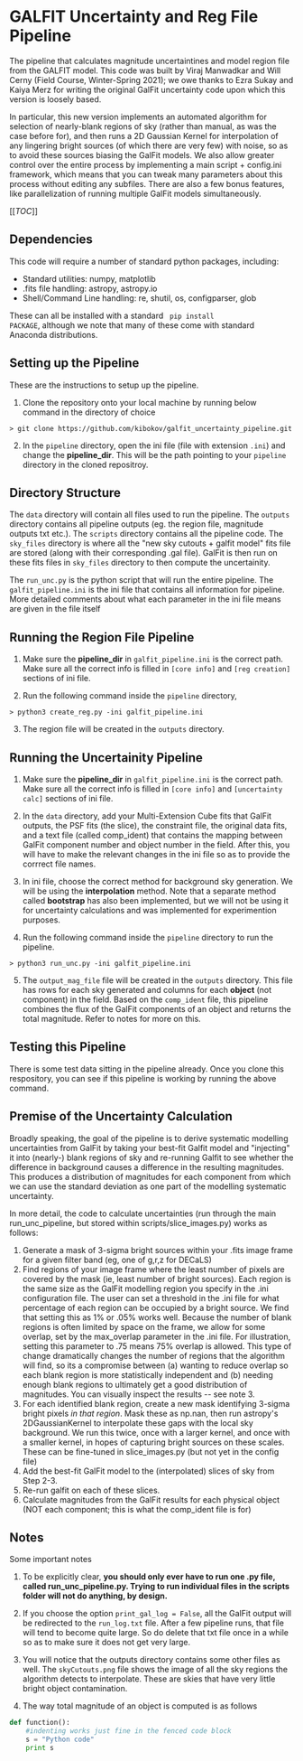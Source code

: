 # GALFIT Uncertainty and Reg File Pipeline

The pipeline that calculates magnitude uncertaintines and model region file from the GALFIT model. This code was built by Viraj Manwadkar and Will Cerny (Field Course, Winter-Spring 2021); we owe thanks to Ezra Sukay and Kaiya Merz for writing the original GalFit uncertainty code upon which this version is loosely based.

In particular, this new version implements an automated algorithm for selection of nearly-blank regions of sky (rather than manual, as was the case before for), and then runs a 2D Gaussian Kernel for interpolation of any lingering bright sources (of which there are very few) with noise, so as to avoid these sources biasing the GalFit models. We also allow greater control over the entire process by implementing a main script + config.ini framework, which means that you can tweak many parameters about this process without editing any subfiles. There are also a few bonus features, like parallelization of running multiple GalFit models simultaneously.

[[_TOC_]]

## Dependencies
This code will require a number of standard python packages, including:
* Standard utilities: numpy, matplotlib
* .fits file handling: astropy, astropy.io
* Shell/Command Line handling: re, shutil, os, configparser, glob

These can all be installed with a standard <code> pip install PACKAGE</code>, although we note that many of these come with standard Anaconda distributions.

## Setting up the Pipeline

These are the instructions to setup up the pipeline.

1. Clone the repository onto your local machine by running below command in the directory of choice
```
> git clone https://github.com/kibokov/galfit_uncertainty_pipeline.git
```
2. In the ```pipeline``` directory, open the ini file (file with extension ```.ini```) and change the **pipeline_dir**. This will be the path pointing to your ```pipeline``` directory in the cloned repositroy.
 
## Directory Structure 

The ```data``` directory will contain all files used to run the pipeline. The ```outputs``` directory contains all pipeline outputs (eg. the region file, magnitude outputs txt etc.). The ```scripts``` directory contains all the pipeline code. The ```sky_files``` directory is where all the "new sky cutouts + galfit model" fits file are stored (along with their corresponding .gal file). GalFit is then run on these fits files in ```sky_files``` directory to then compute the uncertainity. 

The ```run_unc.py``` is the python script that will run the entire pipeline. The ```galfit_pipeline.ini``` is the ini file that contains all information for pipeline. More detailed comments about what each parameter in the ini file means are given in the file itself

## Running the Region File Pipeline

1. Make sure the **pipeline_dir** in ```galfit_pipeline.ini```  is the correct path. Make sure all the correct info is filled in ```[core info]``` and ```[reg creation]``` sections of ini file.  

2. Run the following command inside the ```pipeline``` directory,
```
> python3 create_reg.py -ini galfit_pipeline.ini
```

3. The region file will be created in the ```outputs``` directory. 


## Running the Uncertainity Pipeline

1. Make sure the **pipeline_dir** in ```galfit_pipeline.ini```  is the correct path. Make sure all the correct info is filled in ```[core info]``` and ```[uncertainty calc]``` sections of ini file.  

2. In the ```data``` directory, add your Multi-Extension Cube fits that GalFit outputs, the PSF fits (the slice), the constraint file, the original data fits, and a text file (called comp_ident) that contains the mapping between GalFit component number and object number in the field. After this, you will have to make the relevant changes in the ini file so as to provide the corrrect file names. 

3. In ini file, choose the correct method for background sky generation. We will be using the **interpolation** method. Note that a separate method called **bootstrap** has also been implemented, but we will not be using it for uncertainty calculations and was implemented for experimention purposes.

4. Run the following command inside the ```pipeline``` directory to run the pipeline.
```
> python3 run_unc.py -ini galfit_pipeline.ini
```
5. The ```output_mag_file``` file will be created in the ```outputs``` directory. This file has rows for each sky generated and columns for each **object** (not component) in the field. Based on the ```comp_ident``` file, this pipeline combines the flux of the GalFit components of an object and returns the total magnitude. Refer to notes for more on this.

## Testing this Pipeline

There is some test data sitting in the pipeline already. Once you clone this respository, you can see if this pipeline is working by running the above command. 

## Premise of the Uncertainty Calculation

Broadly speaking, the goal of the pipeline is to derive systematic modelling uncertainties from GalFit by taking your best-fit Galfit model and "injecting" it into (nearly-) blank regions of sky and re-running Galfit to see whether the difference in background causes a difference in the resulting magnitudes. This produces a distribution of magnitudes for each component from which we can use the standard deviation as one part of the modelling systematic uncertainty. 

In more detail, the code to calculate uncertainties (run through the main run_unc_pipeline, but stored within scripts/slice_images.py) works as follows:

1. Generate a mask of 3-sigma bright sources within your .fits image frame for a given filter band (eg, one of g,r,z for DECaLS)
2. Find regions of your image frame where the least number of pixels are covered by the mask (ie, least number of bright sources). Each region is the same size as the GalFit modelling region you specify in the .ini configuration file. The user can set a threshold in the .ini file for what percentage of each region can be occupied by a bright source. We find that setting this as 1% or .05% works well.  Because the number of blank regions is often limited by space on the frame, we allow for some overlap, set by the max_overlap parameter in the .ini file. For illustration, setting this parameter to .75 means 75% overlap is allowed. This type of change dramatically changes the number of regions that the algorithm will find, so its a compromise between (a) wanting to reduce overlap so each blank region is more statistically independent and (b) needing enough blank regions to ultimately get a good distribution of magnitudes. You can visually inspect the results -- see note 3.
3. For each identified blank region, create a new mask identifying 3-sigma bright pixels *in that region*. Mask these as np.nan, then run astropy's 2DGaussianKernel to interpolate these gaps with the local sky background. We run this twice, once with a larger kernel, and once with a smaller kernel, in hopes of capturing bright sources on these scales. These can be fine-tuned in slice_images.py  (but not yet in the config file)
4. Add the best-fit GalFit model to the (interpolated) slices of sky from Step 2-3. 
5. Re-run galfit on each of these slices.
6. Calculate magnitudes from the GalFit results for each physical object (NOT each component; this is what the comp_ident file is for)

## Notes

Some important notes 

1. To be explicitly clear, **you should only ever have to run one .py file, called run_unc_pipeline.py. Trying to run individual files in the scripts folder will not do anything, by design.**
2. If you choose the option ```print_gal_log = False```, all the GalFit output will be redirected to the ```run_log.txt``` file. After a few pipeline runs, that file will tend to become quite large. So do delete that txt file once in a while so as to make sure it does not get very large. 

3. You will notice that the outputs directory contains some other files as well. The ```skyCutouts.png``` file shows the image of all the sky regions the algorithm detects to interpolate. These are skies that have very little bright object contamination. 

4. The way total magnitude of an object is computed is as follows 
```python
def function():
    #indenting works just fine in the fenced code block
    s = "Python code"
    print s
```


